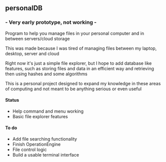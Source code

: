  ## personalDB
 
 ### \- Very early prototype, not working \-
 
Program to help you manage files in your personal computer and in between servers/cloud storage  

This was made because I was tired of managing files between my laptop, desktop, server and cloud  
 
Right now it's just a simple file explorer, but I hope to add database like features, such as
storing files and data in an efficient way and retrieving then using hashes and some algorithms  

This is a personal project designed to expand my knowledge in these areas of computing and not
meant to be anything serious or even useful  


#### Status
- Help command and menu working
- Basic file explorer features

#### To do
- Add file searching functionality
- Finish OperationEngine
- File control logic
- Build a usable terminal interface
